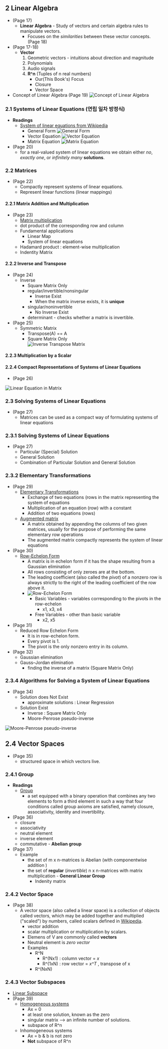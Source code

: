 ## 2 Linear Algebra
 * (Page 17)
   * **Linear Algebra** - Study of vectors and certain algebra rules to manipulate vectors.
     * Focuses on the *similarities* between these vector concepts. (Page 18)
 * (Page 17-18)
   * **Vector**
     1. Geometric vectors - intuitions about direction and magnitude
     1. Polynomials
     1. Audio signals
     1. **R^n** (Tuples of n real numbers)
        * Our(This Book's) Focus
        * Closure 
        * Vector Space
 * Concept of Linear Algebra (Page 19)
 ![Concept of Linear Algebra](https://github.com/kicom95/Math-For-Machine-Learning/blob/master/MML/Images/concept%20of%20linear%20algebra.JPG) 
### 2.1 Systems of Linear Equations (연립 일차 방정식)
 * **Readings**
   * [System of linear equations from Wikipedia](https://en.wikipedia.org/wiki/System_of_linear_equations) 
     * General Form
     ![General Form](https://wikimedia.org/api/rest_v1/media/math/render/svg/f50252ba5f1e440c6323e52462ebcd22d1aa7716)
     * Vector Equation
     ![Vector Equation](https://wikimedia.org/api/rest_v1/media/math/render/svg/27012bec5c523ae61a7a760cbf383e2962ede481)
     * Matrix Equation
     ![Matrix Equation](https://wikimedia.org/api/rest_v1/media/math/render/svg/85b8cb94702eb575b664969060eb077ab8ac37a6)
 * (Page 20)
   * for a real-valued system of linear equations we obtain either *no*, *exactly one*, or *infinitely many* **solutions**.
### 2.2 Matrices
 * (Page 22)
   * Compactly represent systems of linear equations.
   * Represent linear functions (linear mappings)
#### 2.2.1 Matrix Addition and Multiplication
 * (Page 23)
    * [Matrix multiplication](https://en.wikipedia.org/wiki/Matrix_multiplication)
     * dot product of the corresponding row and column
     * Fundamental applications
       * Linear Map
       * System of linear equations
   * Hadamard product : element-wise multiplication
   * Indentity Matrix
#### 2.2.2 Inverse and Transpose
 * (Page 24)
   * Inverse
     * Square Matrix Only
     * regular/invertible/nonsingular
       * Inverse Exist
       * When the matrix inverse exists, it is **unique**
     * singular/noninvertible
       * No Inverse Exist
     * determinant - checks whether a matrix is invertible.  
 * (Page 25)
   * Symmetric Matrix
     * Transpose(A) == A
     * Square Matrix Only    
![Inverse Transpose Matrix](https://github.com/kicom95/Math-For-Machine-Learning/blob/master/MML/Images/inverse%20transpose%20matrix.JPG) 
#### 2.2.3 Multiplication by a Scalar
#### 2.2.4 Compact Representations of Systems of Linear Equations
 * (Page 26)
 
 ![Linear Equation in Matrix](https://github.com/kicom95/Math-For-Machine-Learning/blob/master/MML/Images/compact_representation_of_linear_equation.JPG) 
### 2.3 Solving Systems of Linear Equations
 * (Page 27)
   * Matrices can be used as a compact way of formulating systems of linear equations
### 2.3.1 Solving Systems of Linear Equations
 * (Page 27)
   * Particular (Special) Solution
   * General Solution
   * Combination of Particular Solution and General Solution
### 2.3.2 Elementary Transformations  
* (Page 29)   
  * [Elementary Transformations](https://en.wikipedia.org/wiki/Elementary_matrix#Operations)
    * Exchange of two equations (rows in the matrix representing the system of equations
    * Multiplication of an equation (row) with a constant 
    * Addition of two equations (rows)
  * [Augmented matrix](https://en.wikipedia.org/wiki/Augmented_matrix)  
    * A matrix obtained by appending the columns of two given matrices, usually for the purpose of performing the same elementary row operations 
    * The augmented matrix compactly represents the system of linear equations
* (Page 30)
  * [Row-Echelon Form](https://en.wikipedia.org/wiki/Row_echelon_form)
    * A matrix is in echelon form if it has the shape resulting from a Gaussian elimination
    * All rows consisting of only zeroes are at the bottom.
    * The leading coefficient (also called the *pivot*) of a nonzero row is always strictly to the right of the leading coefficient of the row above it.
    * ![Row-Echelon Form](https://wikimedia.org/api/rest_v1/media/math/render/svg/3743aca294b2e5346c167819fd9ee0bcb79ef22c)
      * Basic Variables - variables corresponding to the pivots in the row-echelon
        * x1, x3, x4
      * Free Variables  - other than basic variable
        * x2, x5
* (Page 31)
  * Reduced Row Echelon Form
    * It is in row-echelon form.
    * Every pivot is 1.
    * The pivot is the only nonzero entry in its column.
* (Page 32)
  * Gaussian elimination
  * Gauss–Jordan elimination
    *  finding the inverse of a matrix (Square Matrix Only)
### 2.3.4 Algorithms for Solving a System of Linear Equations
* (Page 34)
  * Solution does Not Exist
    * approximate solutions : Linear Regression
  * Solution Exist
    * Inverse : Square Matrix Only
    * Moore-Penrose pseudo-inverse
   
![Moore-Penrose pseudo-inverse](https://github.com/kicom95/Math-For-Machine-Learning/blob/master/MML/Images/Moore-Penrose%20pseudo-inverse.JPG)

## 2.4 Vector Spaces
* (Page 35)
  * structured space in which vectors live.
### 2.4.1 Group
* **Readings**
  * [Group](https://en.wikipedia.org/wiki/Group_(mathematics))
    *  a set equipped with a binary operation that combines any two elements to form a third element in such a way that four conditions called group axioms are satisfied, namely closure, associativity, identity and invertibility. 
* (Page 36)
  * closure
  * associativity
  * neutral element
  * inverse element 
  * commutative - **Abelian group**
* (Page 37)
  * Example
    * the set of m x n-matrices is Abelian (with componentwise addition )
    * the set of **regular** (*invertible*) n x n-matrices with matrix multiplication - **General Linear Group**
      * Indenity matrix
    
### 2.4.2 Vector Space
* (Page 38)
  * A vector space (also called a linear space) is a collection of objects called vectors, which may be added together and multiplied ("scaled") by numbers, called scalars defined in [Wikipedia](https://en.wikipedia.org/wiki/Vector_space).
    * vector addition
    * scalar multiplication or multiplication by scalars.
    * Elemens of V are commonly called **vectors**
    * Neutral element is *zero vector*
    * Examples
      * R^N
        * R^(Nx1) : column vector = *x*
        * R^(1xN) : row vector = *x^T* , transpose of x
      * R^(NxN)

### 2.4.3 Vector Subspaces
* [Linear Subspace](https://en.wikipedia.org/wiki/Linear_subspace)
* (Page 39)
   * [Homogeneous systems](https://en.wikipedia.org/wiki/System_of_linear_equations#Homogeneous_systems)
     * Ax = 0
     * at least one solution, known as the zero
     * singular matrix --> an infinite number of solutions.
     * subspace of R^n
   * Inhomogeneous systems  
     * Ax = b & b is not zero
     * **Not** subspace of R^n

